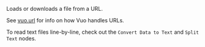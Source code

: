Loads or downloads a file from a URL.

See [vuo.url](vuo-nodeset://vuo.url) for info on how Vuo handles URLs.

To read text files line-by-line, check out the `Convert Data to Text` and `Split Text` nodes.
